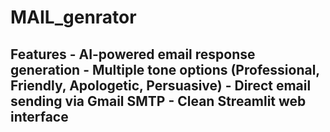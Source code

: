 # MAIL_genrator
## Features - AI-powered email response generation - Multiple tone options (Professional, Friendly, Apologetic, Persuasive) - Direct email sending via Gmail SMTP - Clean Streamlit web interface
